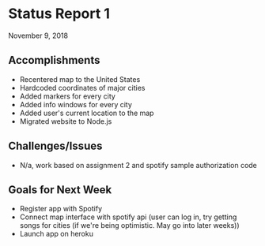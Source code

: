 # Status Report 1

November 9, 2018

## Accomplishments 
* Recentered map to the United States
* Hardcoded coordinates of major cities
* Added markers for every city
* Added info windows for every city
* Added user's current location to the map
* Migrated website to Node.js

## Challenges/Issues
* N/a, work based on assignment 2 and spotify sample authorization code

## Goals for Next Week
* Register app with Spotify
* Connect map interface with spotify api (user can log in, try getting songs for cities (if we're being optimistic. May go into later weeks))
* Launch app on heroku
